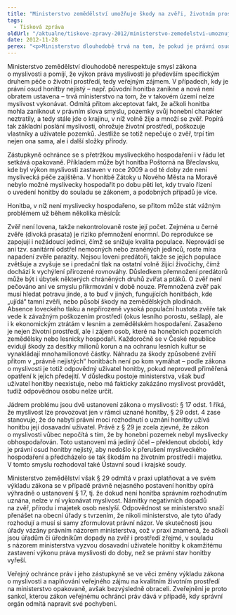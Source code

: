 ```yaml
---
title: "Ministerstvo zemědělství umožňuje škody na zvěři, životním prostředí i majetku osob"
tags:
  - Tisková zpráva
oldUrl: "/aktualne/tiskove-zpravy-2012/ministerstvo-zemedelstvi-umoznuje-skody-na-zveri-zivotnim-prostredi-i-majetku-osob"
date: 2012-11-28
perex: "<p>Ministerstvo dlouhodobě trvá na tom, že pokud je právní osud honitby nejistý, nelze v ní myslivost vykonávat, ačkoli materiálně jde stále o krajiny, v níž volně žije a množí se zvěř, která v důsledku přemnožení způsobuje vážné škody na lesních a zemědělských pozemcích. Popíráno je tak základní poslání myslivosti jako specifického druhu péče o životní prostředí.</p>"
---
```


<!-- imported from the old website -->

<p>Ministerstvo zemědělství dlouhodobě nerespektuje smysl zákona o myslivosti a pomíjí, že výkon práva myslivosti je především specifickým druhem péče o životní prostředí, tedy veřejným zájmem. V případech, kdy je právní osud honitby nejistý – např. původní honitba zanikne a nová není obratem ustavena – trvá ministerstvo na tom, že v takovém území nelze myslivost vykonávat. Odmítá přitom akceptovat fakt, že ačkoli honitba mohla zaniknout v právním slova smyslu, pozemky svůj honební charakter neztratily, a tedy stále jde o krajinu, v níž volně žije a množí se zvěř. Popírá tak základní poslání myslivosti, ohrožuje životní prostředí, poškozuje vlastníky a uživatele pozemků. Jestliže se totiž nepečuje o zvěř, trpí tím nejen ona sama, ale i další složky přírody.</p><p>Zástupkyně ochránce se s přetržkou mysliveckého hospodaření i v řádu let setkává opakovaně. Příkladem může být honitba Poštorná na Břeclavsku, kde byl výkon myslivosti zastaven v roce 2009 a od té doby zde není myslivecká péče zajištěna. V honitbě Zátoky u Nového Města na Moravě nebylo možné myslivecky hospodařit po dobu pěti let, kdy trvalo řízení o uvedení honitby do souladu se zákonem, a podobných případů je více.</p><p>Honitba, v níž není myslivecky hospodařeno, se přitom může stát vážným problémem už během několika měsíců: </p><p>Zvěř není lovena, takže nekontrolovaně roste její počet. Zejména u černé zvěře (divoká prasata) je riziko přemnožení enormní. Do reprodukce se zapojují i nežádoucí jedinci, čímž se snižuje kvalita populace. Neprovádí se ani tzv. sanitární odstřel nemocných nebo zraněných jedinců, roste míra napadení zvěře parazity. Nejsou loveni predátoři, takže se jejich populace zvětšuje a zvyšuje se i predační tlak na ostatní volně žijící živočichy, čímž dochází k vychýlení přirozené rovnováhy. Důsledkem přemnožení predátorů může být i úbytek některých chráněných druhů zvířat a ptáků. O zvěř není pečováno ani ve smyslu přikrmování v době nouze. Přemnožená zvěř pak musí hledat potravu jinde, a to buď v jiných, fungujících honitbách, kde „ujídá“ tamní zvěři, nebo působí škody na zemědělských plodinách. Absence loveckého tlaku a nepřirozeně vysoká populační hustota zvěře tak vede k závažným poškozením prostředí (okus lesního porostu, sešlap), ale i k ekonomickým ztrátám v lesním a zemědělském hospodaření. Zasaženo je nejen životní prostředí, ale i zájem osob, které na honebních pozemcích zemědělsky nebo lesnicky hospodaří. Každoročně se v České republice evidují škody za desítky milionů korun a na ochranu lesních kultur se vynakládají mnohamilionové částky. Náhradu za škody způsobené zvěří přitom v „právně nejistých“ honitbách není po kom vymáhat – podle zákona o myslivosti je totiž odpovědný uživatel honitby, pokud neprovedl přiměřená opatření k jejich předejití. V důsledku postoje ministerstva, však buď uživatel honitby neexistuje, nebo má fakticky zakázáno myslivost provádět, tudíž odpovědnou osobu nelze určit.</p><p>Jádrem problému jsou dvě ustanovení zákona o myslivosti: § 17 odst. 1 říká, že myslivost lze provozovat jen v rámci uznané honitby, § 29 odst. 4 zase stanovuje, že do nabytí právní moci rozhodnutí o uznání honitby užívá honitbu její dosavadní uživatel. Právě z § 29 je zcela zjevné, že zákon o myslivosti vůbec nepočítá s tím, že by honební pozemek nebyl myslivecky obhospodařován. Toto ustanovení má jediný účel – překlenout období, kdy je právní osud honitby nejistý, aby nedošlo k přerušení mysliveckého hospodaření a předcházelo se tak škodám na životním prostředí i majetku. V tomto smyslu rozhodoval také Ústavní soud i krajské soudy. </p><p>Ministerstvo zemědělství však § 29 odmítá v praxi uplatňovat a ve svém výkladu zákona se v případě právně nejasného postavení honitby opírá výhradně o ustanovení § 17, tj. že dokud není honitba správním rozhodnutím uznána, nelze v ní vykonávat myslivost. Námitky negativních dopadů na zvěř, přírodu i majetek osob neslyší. Odpovědnost se ministerstvo snaží přenášet na obecní úřady s tvrzením, že nikoli ministerstvo, ale tyto úřady rozhodují a musí si samy zformulovat právní názor. Ve skutečnosti jsou úřady vázány právním názorem ministerstva, což v praxi znamená, že ačkoli jsou úřadům či úředníkům dopady na zvěř i prostředí zřejmé, v souladu s názorem ministerstva vyzvou dosavadní uživatele honitby k okamžitému zastavení výkonu práva myslivosti do doby, než se právní stav honitby vyřeší.</p><p>Veřejný ochránce práv i jeho zástupkyně se ve věci změny výkladu zákona o myslivosti a naplňování veřejného zájmu na kvalitním životním prostředí na ministerstvo opakovaně, avšak bezvýsledně obraceli. Zveřejnění je proto sankcí, kterou zákon veřejnému ochránci práv dává v případě, kdy správní orgán odmítá napravit své pochybení.</p>
